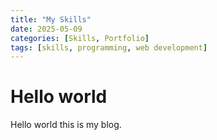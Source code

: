 ```yaml
---
title: "My Skills"
date: 2025-05-09
categories: [Skills, Portfolio]
tags: [skills, programming, web development]
---
```


# Hello world

Hello world this is my blog.